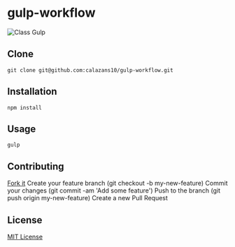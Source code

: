 gulp-workflow
=============

![Class Gulp](https://raw.github.com/calazans10/gulp-workflow/master/build/img/logo.png)

## Clone
    git clone git@github.com:calazans10/gulp-workflow.git

## Installation
    npm install

## Usage
    gulp

## Contributing

[Fork it](https://github.com/calazans10/gulp-workflow/fork)
Create your feature branch (git checkout -b my-new-feature)
Commit your changes (git commit -am 'Add some feature')
Push to the branch (git push origin my-new-feature)
Create a new Pull Request

## License

[MIT License](https://github.com/calazans10/gulp-workflow/blob/master/LICENCE)
